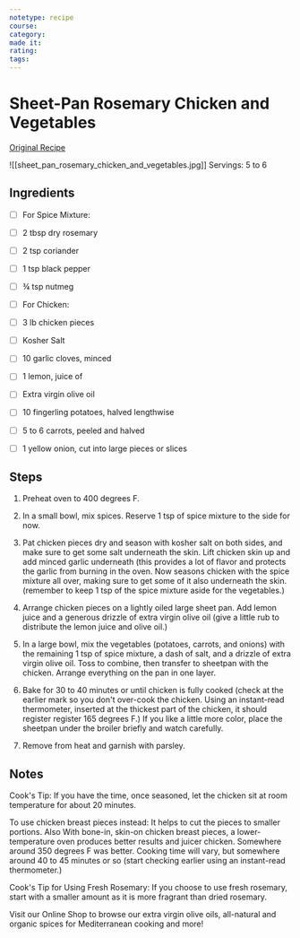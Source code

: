```yaml
---
notetype: recipe
course:
category:
made it:
rating:
tags:
---
```

# Sheet-Pan Rosemary Chicken and Vegetables

[Original Recipe](https://www.themediterraneandish.com/rosemary-roasted-chicken-recipe-with-vegetables)

![[sheet_pan_rosemary_chicken_and_vegetables.jpg]]
Servings: 5 to 6

## Ingredients
- [ ] For Spice Mixture:- [ ] 2 tbsp dry rosemary- [ ] 2 tsp coriander- [ ] 1 tsp black pepper- [ ] ¾ tsp nutmeg- [ ] For Chicken:- [ ] 3 lb chicken pieces- [ ] Kosher Salt- [ ] 10 garlic cloves, minced- [ ] 1 lemon, juice of- [ ] Extra virgin olive oil- [ ] 10 fingerling potatoes, halved lengthwise- [ ] 5 to 6 carrots, peeled and halved- [ ] 1 yellow onion, cut into large pieces or slices

## Steps
1) Preheat oven to 400 degrees F.

2) In a small bowl, mix spices. Reserve 1 tsp of spice mixture to the side for now.

3) Pat chicken pieces dry and season with kosher salt on both sides, and make sure to get some salt underneath the skin. Lift chicken skin up and add minced garlic underneath (this provides a lot of flavor and protects the garlic from burning in the oven. Now seasons chicken with the spice mixture all over, making sure to get some of it also underneath the skin. (remember to keep 1 tsp of the spice mixture aside for the vegetables.)

4) Arrange chicken pieces on a lightly oiled large sheet pan. Add lemon juice and a generous drizzle of extra virgin olive oil (give a little rub to distribute the lemon juice and olive oil.)

5) In a large bowl, mix the vegetables (potatoes, carrots, and onions) with the remaining 1 tsp of spice mixture, a dash of salt, and a drizzle of extra virgin olive oil. Toss to combine, then transfer to sheetpan with the chicken. Arrange everything on the pan in one layer.

6) Bake for 30 to 40 minutes or until chicken is fully cooked (check at the earlier mark so you don't over-cook the chicken. Using an instant-read thermometer, inserted at the thickest part of the chicken, it should register register 165 degrees F.) If you like a little more color, place the sheetpan under the broiler briefly and watch carefully.

7) Remove from heat and garnish with parsley.


## Notes
Cook's Tip: If you have the time, once seasoned, let the chicken sit at room temperature for about 20 minutes.

To use chicken breast pieces instead: It helps to cut the pieces to smaller portions. Also With bone-in, skin-on chicken breast pieces, a lower-temperature oven produces better results and juicer chicken. Somewhere around 350 degrees F was better. Cooking time will vary, but somewhere around 40 to 45 minutes or so (start checking earlier using an instant-read thermometer.)

Cook's Tip for Using Fresh Rosemary: If you choose to use fresh rosemary, start with a smaller amount as it is more fragrant than dried rosemary.

Visit our Online Shop to browse our extra virgin olive oils, all-natural and organic spices for Mediterranean cooking and more!

